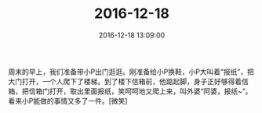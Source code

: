 ﻿---
title: "2016-12-18"
date: 2016-12-18 13:09:00
tags: 文字
categories: 爸爸
---
周末的早上，我们准备带小P出门逛逛。刚准备给小P换鞋，小P大叫着“报纸”，把大门打开，一个人爬下了楼梯。到了楼下信箱前，他踮起脚，身子正好够得着信箱，把信箱门打开，取出里面报纸，笑呵呵地又爬上来，叫外婆“阿婆，报纸~”。看来小P能做的事情又多了一件。[微笑] 